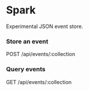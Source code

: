 # Spark
Experimental JSON event store.

### Store an event
POST /api/events/:collection

### Query events
GET /api/events/:collection

